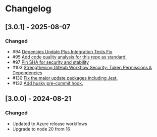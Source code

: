 # Changelog

## [3.0.1] - 2025-08-07

### Changed

- #94 [Depencies Update Plus Integration Tests Fix](https://github.com/Azure/k8s-lint/pull/94)
- #95 [Add code quality analysis for this repo as standard.](https://github.com/Azure/k8s-lint/pull/95)
- #97 [Pin SHA for security and stability](https://github.com/Azure/k8s-lint/pull/97)
- #103 [Strengthening GitHub Workflow Security: Token Permissions & Dependencies](https://github.com/Azure/k8s-lint/pull/103)
- #130 [Fix the major update packages including Jest.](https://github.com/Azure/k8s-lint/pull/130)
- #132 [Add husky pre-commit hook.](https://github.com/Azure/k8s-lint/pull/132)

## [3.0.0] - 2024-08-21

### Changed

- Updated to Azure release workflows
- Upgrade to node 20 from 16
